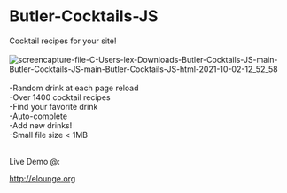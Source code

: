 # Butler-Cocktails-JS
Cocktail recipes for your site!
<br><br>
![screencapture-file-C-Users-lex-Downloads-Butler-Cocktails-JS-main-Butler-Cocktails-JS-main-Butler-Cocktails-JS-html-2021-10-02-12_52_58](https://user-images.githubusercontent.com/16135535/135725606-9c3dedd3-0ce7-43f6-88a5-24af5b721ca6.png)
<br>
<br>
-Random drink at each page reload<br>
-Over 1400 cocktail recipes<br>
-Find your favorite drink<br>
-Auto-complete<br>
-Add new drinks!<br>
-Small file size < 1MB<br><br>

Live Demo @: 

http://elounge.org
